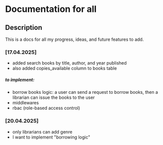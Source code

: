 # Documentation for all

## Description
This is a docs for all my progress, ideas, and future features to add.

### [17.04.2025]
- added search books by title, author, and year published
- also added copies_available column to books table

##### to implement: 
- borrow books logic: a user can send a request to borrow books, then a librarian can issue the books to the user
- middlewares
- rbac (role-based access control)

### [20.04.2025]
- only librarians can add genre
- I want to implement "borrowing logic"
